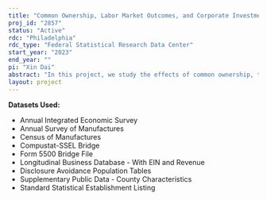 ```yaml
---
title: "Common Ownership, Labor Market Outcomes, and Corporate Investment: Establishment-Level Evidence"
proj_id: "2857"
status: "Active"
rdc: "Philadelphia"
rdc_type: "Federal Statistical Research Data Center"
start_year: "2023"
end_year: ""
pi: "Xin Dai"
abstract: "In this project, we study the effects of common ownership, the extent to which different firms share common owners, on employees at the establishment level. Common ownership has been increasing in the U.S. in the past four decades, and this phenomenon raised the alarm that a small number of giant asset managers could effectively control most large, publicly traded firms in the near future. Increased common ownership could increase firms' employer market power, which in turn could contribute to the wage stagnation since the 1970s. Although this argument is theoretically appealing, little is known about whether and how common ownership affects employees and capital investment in reality. To achieve our goal, we merge microdata in the Census, for example, Longitudinal Business Database (LBD), Census of Manufactures (CMF), and Annual Survey of Manufactures (ASM), with institutional ownership data from SEC Form 13F. In addition to canonical panel regressions, we further use a firm's addition to the S&P 500 index as a shock to the common ownership of its competitors in local labor markets and use a matched difference-in-differences analysis to identify causal impacts of common ownership. We expect that an increase in common ownership would lead to a decrease in employee earnings conditional on labor productivity. Our project contributes to the literature by being the first to document common ownership effects on employees."
layout: project
---
```


**Datasets Used:**

  - Annual Integrated Economic Survey 
  - Annual Survey of Manufactures 
  - Census of Manufactures 
  - Compustat-SSEL Bridge 
  - Form 5500 Bridge File 
  - Longitudinal Business Database - With EIN and Revenue 
  - Disclosure Avoidance Population Tables 
  - Supplementary Public Data - County Characteristics 
  - Standard Statistical Establishment Listing 

